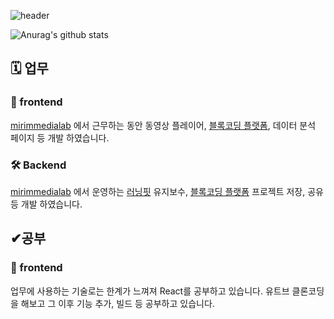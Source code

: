 ![header](https://capsule-render.vercel.app/api?type=rect&color=24292e&fontColor=ffffff&height=80&section=header&text=%ED%8C%8C%EC%9D%B4%ED%8C%85&fontSize=22)

![Anurag's github stats](https://github-readme-stats.vercel.app/api?username=JungTaeYoung&count_private=true&show_icons=true)


<h2>🗓 업무</h2>
<h3>🚀 frontend</h3>
<a href="https://mirimmedialab.co.kr">mirimmedialab</a> 에서 근무하는 동안 동영상 플레이어, <a href="http://www.codeb.co.kr/common/greeting.do">블록코딩 플랫폼</a>, 데이터 분석 페이지 등 개발 하였습니다.

<h3>🛠 Backend</h3>
<a href="https://mirimmedialab.co.kr">mirimmedialab</a> 에서 운영하는 <a href="https://www.learningfit.co.kr/main/index.jsp">러닝핏</a> 유지보수, <a href="http://www.codeb.co.kr/common/greeting.do">블록코딩 플랫폼</a> 프로젝트 저장, 공유 등 개발 하였습니다.

<h2>✔공부</h2>
<h3>🚀 frontend</h3>
업무에 사용하는 기술로는 한계가 느껴져 React를 공부하고 있습니다. 유트브 클론코딩을 해보고 그 이후 기능 추가, 빌드 등 공부하고 있습니다.
